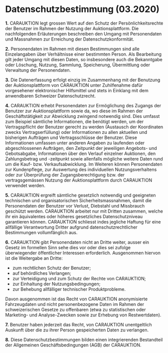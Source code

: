 # Datenschutzbestimmung (03.2020)

**1.** CARAUKTION legt grossen Wert auf den Schutz der Persönlichkeitsrechte der Benutzer im Rahmen der Nutzung der Auktionsplattform. Die nachfolgenden Erläuterungen beschreiben den Umgang mit Personendaten und Massnahmen zur Erreichung der Datenschutzkonformität.

**2.** Personendaten im Rahmen mit diesen Bestimmungen sind alle Einzelangaben über Verhältnisse einer bestimmten Person. Als Bearbeitung gilt jeder Umgang mit diesen Daten, so insbesondere auch die Bekanntgabe oder Löschung, Nutzung, Sammlung, Speicherung, Übermittlung oder Verwaltung der Personendaten.

**3.** Die Datenerfassung erfolgt einzig im Zusammenhang mit der Benutzung der Auktionsplattform von CARAUKTION unter Zuhilfenahme dafür vorgesehener elektronischer Hilfsmittel und stets in Einklang mit dem anwendbaren Schweizer Datenschutzrecht.

**4.** CARAUKTION erhebt Personendaten zur Ermöglichung des Zugangs der Benutzer zur Auktionsplattform sowie da, wo diese im Rahmen der Geschäftstätigkeit zur Abwicklung zwingend notwendig sind. Dies umfasst zum Beispiel sämtliche Informationen, die benötigt werden, um der Vertragspflicht der Benutzer gerecht zu werden (Austausch der Koordinaten zwecks Vertragserfüllung) oder Informationen zu allen aktuellen und bisherigen Aufträgen und Vertragsschlüsse der Benutzer. Diese Informationen umfassen unter anderen Angaben zu laufenden oder abgeschlossenen Aufträgen, den Zeitpunkt der jeweiligen Angebots- und Gebotsabgabe, Informationen über den Verlauf einzelner Auktionen, den Zahlungsbetrag und -zeitpunkt sowie allenfalls mögliche weitere Daten rund um die Kauf- bzw. Verkaufsabwicklung. Im Weiteren können Personendaten zur Kundenpflege, zur Auswertung des individuellen Nutzungsverhaltens oder zur Überprüfung der Zugangsberechtigung bzw. der vertragsgemässen Nutzung der Auktionsplattform durch CARAUKTION verwendet werden.

**5.** CARAUKTION ergreift sämtliche gesetzlich notwendig und geeigneten technischen und organisatorischen Sicherheitsmassnahmen, damit die Personendaten der Benutzer vor Verlust, Diebstahl und Missbrauch geschützt werden. CARAUKTION arbeitet nur mit Dritten zusammen, welche ihr ein äquivalentes oder höheres gesetzliches Datenschutzniveau garantieren können. CARAUKTION schliesst indes jegliche Haftung für eine allfällige Verantwortung Dritter aufgrund datenschutzrechtlicher Bestimmungen vollumfänglich aus.

**6.** CARAUKTION gibt Personendaten nicht an Dritte weiter, ausser ein Gesetz im formellen Sinn sehe dies vor oder dies sei zufolge überwiegender öffentlicher Interessen erforderlich. Ausgenommen hiervon ist die Weitergabe an Dritte:

- zum rechtlichen Schutz der Benutzer;
- auf behördliches Verlangen;
- zur Verteidigung und zum Schutz der Rechte von CARAUKTION;
- zur Einhaltung der Nutzungsbedingungen;
- zur Behebung allfälliger technischer Produktprobleme.

Davon ausgenommen ist das Recht von CARAUKTION anonymisierte Fahrzeugdaten und nicht personenbezogene Daten im Rahmen der schweizerischen Gesetze zu offenbaren (etwa zu statistischen oder Marketing- und Analyse-Zwecken sowie zur Erhebung von Restwertdaten).

**7.** Benutzer haben jederzeit das Recht, von CARAUKTION unentgeltlich Auskunft über die zu ihrer Person gespeicherten Daten zu verlangen.

**8.** Diese Datenschutzbestimmungen bilden einen integrierenden Bestandteil der Allgemeinen Geschäftsbedingungen (AGB) der CARAUKTION.
